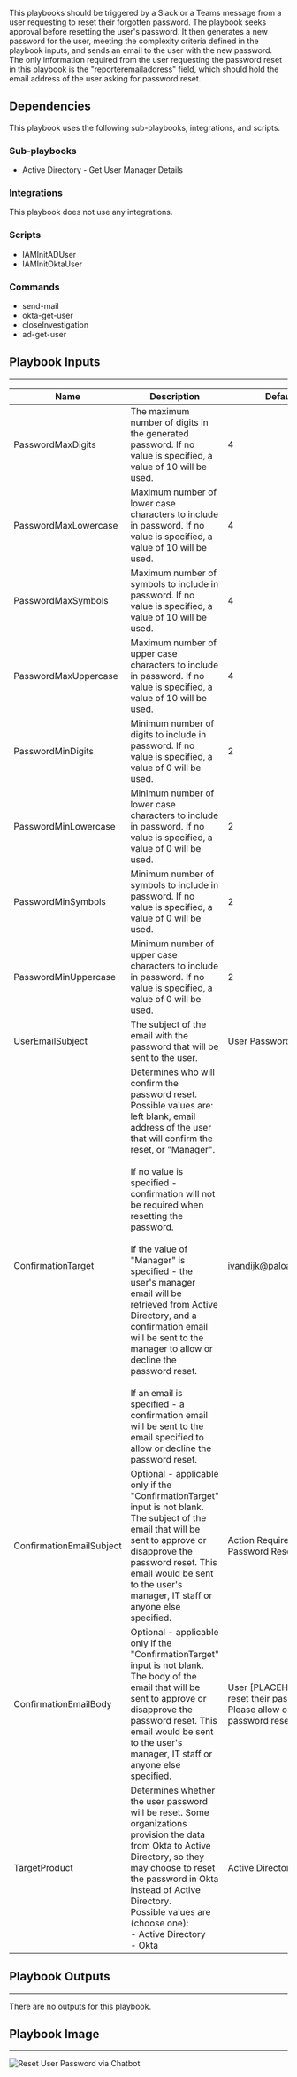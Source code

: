 This playbooks should be triggered by a Slack or a Teams message from a user requesting to reset their forgotten password.
The playbook seeks approval before resetting the user's password. It then generates a new password for the user, meeting the complexity criteria defined in the playbook inputs, and sends an email to the user with the new password.
The only information required from the user requesting the password reset in this playbook is the "reporteremailaddress" field, which should hold the email address of the user asking for password reset.

## Dependencies
This playbook uses the following sub-playbooks, integrations, and scripts.

### Sub-playbooks
* Active Directory - Get User Manager Details

### Integrations
This playbook does not use any integrations.

### Scripts
* IAMInitADUser
* IAMInitOktaUser

### Commands
* send-mail
* okta-get-user
* closeInvestigation
* ad-get-user

## Playbook Inputs
---

| **Name** | **Description** | **Default Value** | **Required** |
| --- | --- | --- | --- |
| PasswordMaxDigits | The maximum number of digits in the generated password. If no value is specified, a value of 10 will be used. | 4 | Optional |
| PasswordMaxLowercase | Maximum number of lower case characters to include in password. If no value is specified, a value of 10 will be used. | 4 | Optional |
| PasswordMaxSymbols | Maximum number of symbols to include in password. If no value is specified, a value of 10 will be used. | 4 | Optional |
| PasswordMaxUppercase | Maximum number of upper case characters to include in password. If no value is specified, a value of 10 will be used. | 4 | Optional |
| PasswordMinDigits | Minimum number of digits to include in password. If no value is specified, a value of 0 will be used. | 2 | Optional |
| PasswordMinLowercase | Minimum number of lower case characters to include in password. If no value is specified, a value of 0 will be used. | 2 | Optional |
| PasswordMinSymbols | Minimum number of symbols to include in password. If no value is specified, a value of 0 will be used. | 2 | Optional |
| PasswordMinUppercase | Minimum number of upper case characters to include in password. If no value is specified, a value of 0 will be used. | 2 | Optional |
| UserEmailSubject | The subject of the email with the password that will be sent to the user. | User Password Reset | Optional |
| ConfirmationTarget | Determines who will confirm the password reset. Possible values are: left blank, email address of the user that will confirm the reset, or "Manager".<br/><br/>If no value is specified - confirmation will not be required when resetting the password.<br/><br/>If the value of "Manager" is specified - the user's manager email will be retrieved from Active Directory, and a confirmation email will be sent to the manager to allow or decline the password reset.<br/><br/>If an email is specified  - a confirmation email will be sent to the email specified to allow or decline the password reset. | ivandijk@paloaltonetworks.com | Optional |
| ConfirmationEmailSubject | Optional - applicable only if the "ConfirmationTarget" input is not blank.<br/>The subject of the email that will be sent to approve or disapprove the password reset. This email would be sent to the user's manager, IT staff or anyone else specified. | Action Required - User Password Reset | Optional |
| ConfirmationEmailBody | Optional - applicable only if the "ConfirmationTarget" input is not blank.<br/>The body of the email that will be sent to approve or disapprove the password reset. This email would be sent to the user's manager, IT staff or anyone else specified. | User [PLACEHOLDER] asked to reset their password.<br/>Please allow or decline the password reset. | Optional |
| TargetProduct | Determines whether the user password will be reset. Some organizations provision the data from Okta to Active Directory, so they may choose to reset the password in Okta instead of Active Directory.<br/>Possible values are \(choose one\):<br/>- Active Directory<br/>- Okta | Active Directory | Optional |

## Playbook Outputs
---
There are no outputs for this playbook.

## Playbook Image
---
![Reset User Password via Chatbot](../doc_files/Reset_User_Password_via_Chatbot.png)